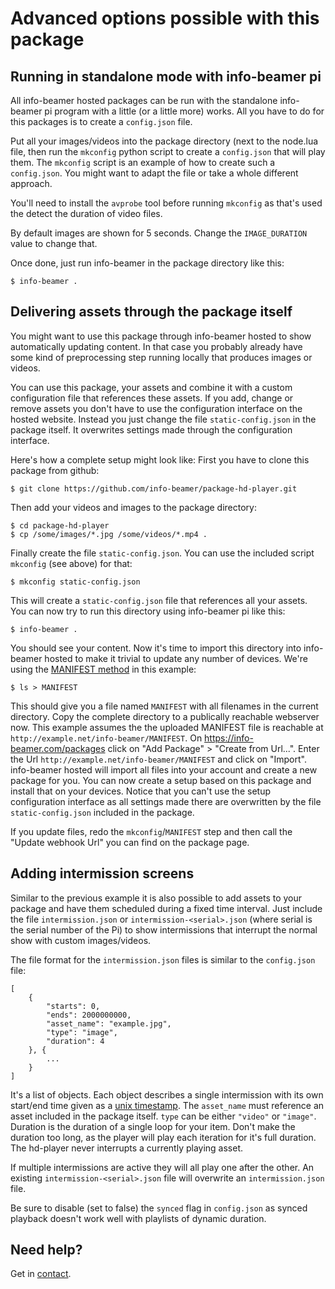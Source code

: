 # Advanced options possible with this package

## Running in standalone mode with info-beamer pi

All info-beamer hosted packages can be run with the standalone info-beamer
pi program with a little (or a little more) works.  All you have to do for
this packages is to create a `config.json` file.

Put all your images/videos into the package directory (next to the
node.lua file, then run the `mkconfig` python script to create a
`config.json` that will play them. The `mkconfig` script is an
example of how to create such a `config.json`. You might want to
adapt the file or take a whole different approach.

You'll need to install the `avprobe` tool before running `mkconfig` as
that's used the detect the duration of video files.

By default images are shown for 5 seconds. Change the `IMAGE_DURATION`
value to change that.

Once done, just run info-beamer in the package directory like this:

```
$ info-beamer .
```

## Delivering assets through the package itself

You might want to use this package through info-beamer hosted to show
automatically updating content. In that case you probably already have some
kind of preprocessing step running locally that produces images or videos.

You can use this package, your assets and combine it with a custom
configuration file that references these assets. If you add, change or
remove assets you don't have to use the configuration interface on the
hosted website. Instead you just change the file `static-config.json` in
the package itself. It overwrites settings made through the configuration
interface.

Here's how a complete setup might look like: First you have to clone
this package from github:

```
$ git clone https://github.com/info-beamer/package-hd-player.git
```

Then add your videos and images to the package directory:

```
$ cd package-hd-player
$ cp /some/images/*.jpg /some/videos/*.mp4 .
```

Finally create the file `static-config.json`. You can use the included
script `mkconfig` (see above) for that:

```
$ mkconfig static-config.json
```

This will create a `static-config.json` file that references all
your assets. You can now try to run this directory using info-beamer pi
like this:

```
$ info-beamer .
```

You should see your content. Now it's time to import this directory into
info-beamer hosted to make it trivial to update any number of devices.
We're using the [MANIFEST method](https://info-beamer.com/packages) in
this example:

```
$ ls > MANIFEST
```

This should give you a file named `MANIFEST` with all filenames in the
current directory. Copy the complete directory to a publically reachable
webserver now. This example assumes the the uploaded MANIFEST file is
reachable at `http://example.net/info-beamer/MANIFEST`. On
https://info-beamer.com/packages click on "Add Package" > "Create from
Url...". Enter the Url `http://example.net/info-beamer/MANIFEST` and click
on "Import". info-beamer hosted will import all files into your account and
create a new package for you. You can now create a setup based on this
package and install that on your devices. Notice that you can't use the
setup configuration interface as all settings made there are overwritten by
the file `static-config.json` included in the package.

If you update files, redo the `mkconfig`/`MANIFEST` step and then call the
"Update webhook Url" you can find on the package page.

## Adding intermission screens

Similar to the previous example it is also possible to add assets to your
package and have them scheduled during a fixed time interval. Just include
the file `intermission.json` or `intermission-<serial>.json` (where serial
is the serial number of the Pi) to show intermissions that interrupt the
normal show with custom images/videos.

The file format for the `intermission.json` files is similar to the
`config.json` file:

```
[
    {
        "starts": 0,
        "ends": 2000000000,
        "asset_name": "example.jpg",
        "type": "image",
        "duration": 4
    }, {
        ...
    }
]
```

It's a list of objects. Each object describes a single intermission with
its own start/end time given as a [unix timestamp](https://en.wikipedia.org/wiki/Unix_time).
The `asset_name` must reference an asset included in the package itself.
`type` can be either `"video"` or `"image"`. Duration is the duration of a
single loop for your item. Don't make the duration too long, as the player
will play each iteration for it's full duration. The hd-player never
interrupts a currently playing asset.

If multiple intermissions are active they will all play one after the
other. An existing `intermission-<serial>.json` file will overwrite an
`intermission.json` file.

Be sure to disable (set to false) the `synced` flag in `config.json` as
synced playback doesn't work well with playlists of dynamic duration.

## Need help?

Get in [contact](https://info-beamer.com/contact).
